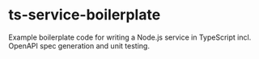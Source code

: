 # ts-service-boilerplate
Example boilerplate code for writing a Node.js service in TypeScript incl. OpenAPI spec generation and unit testing.

